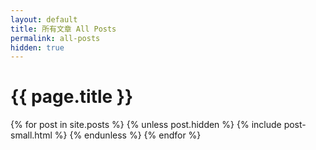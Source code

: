 ```yaml
---
layout: default
title: 所有文章 All Posts
permalink: all-posts
hidden: true
---
```

<h1>{{ page.title }}</h1>

<div class="many-posts">
  {% for post in site.posts %}
    {% unless post.hidden %}
      {% include post-small.html %}
    {% endunless %}
  {% endfor %}
</div>